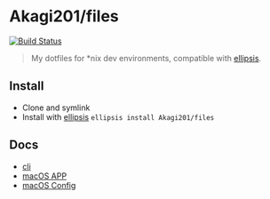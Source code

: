 # Akagi201/files

[![Build Status](https://travis-ci.org/Akagi201/dot-files.svg?branch=master)](https://travis-ci.org/Akagi201/dot-files)

> My dotfiles for *nix dev environments, compatible with [ellipsis][ellipsis].

## Install
* Clone and symlink
* Install with [ellipsis][ellipsis] `ellipsis install Akagi201/files`

## Docs
* [cli](doc/cli.md)
* [macOS APP](doc/macos_app.md)
* [macOS Config](doc/macos_config.md)

[ellipsis]: <http://ellipsis.sh> "ellipsis"
